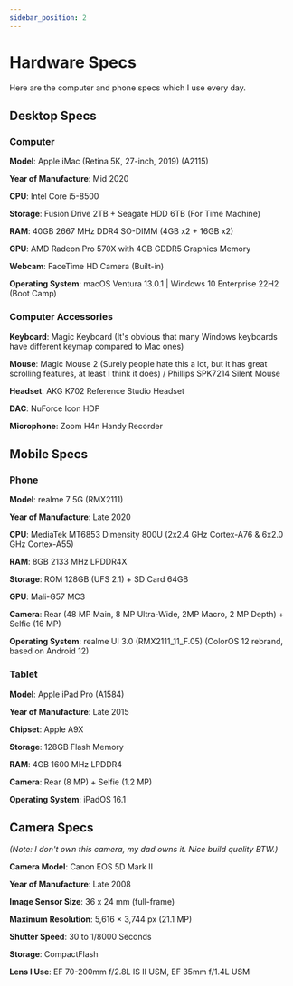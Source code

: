 ```yaml
---
sidebar_position: 2
---
```


# Hardware Specs

Here are the computer and phone specs which I use every day.

## Desktop Specs

### Computer

**Model**: Apple iMac (Retina 5K, 27-inch, 2019) (A2115)

**Year of Manufacture**: Mid 2020

**CPU**: Intel Core i5-8500

**Storage**: Fusion Drive 2TB + Seagate HDD 6TB (For Time Machine)

**RAM**: 40GB 2667 MHz DDR4 SO-DIMM (4GB x2 + 16GB x2)

**GPU**: AMD Radeon Pro 570X with 4GB GDDR5 Graphics Memory

**Webcam**: FaceTime HD Camera (Built-in)

**Operating System**: macOS Ventura 13.0.1 | Windows 10 Enterprise 22H2 (Boot Camp)

### Computer Accessories

**Keyboard**: Magic Keyboard (It's obvious that many Windows keyboards have different keymap compared to Mac ones)

**Mouse**: Magic Mouse 2 (Surely people hate this a lot, but it has great scrolling features, at least I think it does) / Phillips SPK7214 Silent Mouse

**Headset**: AKG K702 Reference Studio Headset

**DAC**: NuForce Icon HDP

**Microphone**: Zoom H4n Handy Recorder

## Mobile Specs

### Phone

**Model**: realme 7 5G (RMX2111)

**Year of Manufacture**: Late 2020

**CPU**: MediaTek MT6853 Dimensity 800U (2x2.4 GHz Cortex-A76 & 6x2.0 GHz Cortex-A55)

**RAM**: 8GB 2133 MHz LPDDR4X

**Storage**: ROM 128GB (UFS 2.1) + SD Card 64GB

**GPU**: Mali-G57 MC3

**Camera**: Rear (48 MP Main, 8 MP Ultra-Wide, 2MP Macro, 2 MP Depth) + Selfie (16 MP)

**Operating System**: realme UI 3.0 (RMX2111_11_F.05) (ColorOS 12 rebrand, based on Android 12)

### Tablet

**Model**: Apple iPad Pro (A1584)

**Year of Manufacture**: Late 2015

**Chipset**: Apple A9X

**Storage**: 128GB Flash Memory

**RAM**: 4GB 1600 MHz LPDDR4

**Camera**: Rear (8 MP) + Selfie (1.2 MP)

**Operating System**: iPadOS 16.1

## Camera Specs

*(Note: I don't own this camera, my dad owns it. Nice build quality BTW.)*

**Camera Model**: Canon EOS 5D Mark II

**Year of Manufacture**: Late 2008

**Image Sensor Size**: 36 x 24 mm (full-frame)

**Maximum Resolution**: 5,616 × 3,744 px (21.1 MP)

**Shutter Speed**: 30 to 1/8000 Seconds

**Storage**: CompactFlash

**Lens I Use**: EF 70-200mm f/2.8L IS II USM, EF 35mm f/1.4L USM
